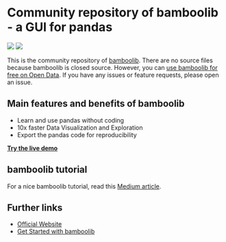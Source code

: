 # Community repository of bamboolib - a GUI for pandas
[![](https://img.shields.io/badge/python-3.6-blue.svg)](https://bamboolib.com) [![](https://img.shields.io/badge/python-3.7-orange.svg)](https://bamboolib.com)

This is the community repository of [bamboolib](https://bamboolib.com/). There are no source files because bamboolib is closed source. However, you can [use bamboolib for free on Open Data](https://bamboolib.com/get-started). If you have any issues or feature requests, please open an issue.


## Main features and benefits of bamboolib

- Learn and use pandas without coding
- 10x faster Data Visualization and Exploration
- Export the pandas code for reproducibility

__[Try the live demo](https://bamboolib.com/demo)__

## bamboolib tutorial

For a nice bamboolib tutorial, read this [Medium article](https://towardsdatascience.com/bamboolib-learn-and-use-pandas-without-coding-23a7d3a94e1b).

## Further links

- [Official Website](https://bamboolib.com/)
- [Get Started with bamboolib](https://bamboolib.com/get-started)
